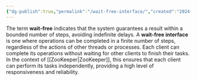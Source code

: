 ```yaml
---
{"dg-publish":true,"permalink":"/wait-free-interface/","created":"2024-06-20T13:33:31.102+08:00","updated":"2024-06-20T14:19:59.871+08:00"}
---
```


The term **wait-free** indicates that the system guarantees a result within a bounded number of steps, avoiding indefinite delays.
A **wait-free interface** is one where operations can be completed in a finite number of steps, regardless of the actions of other threads or processes. 
Each client can complete its operations without waiting for other clients to finish their tasks. 
In the context of [[ZooKeeper\|ZooKeeper]], this ensures that each client can perform its tasks independently, providing a high level of responsiveness and reliability. 